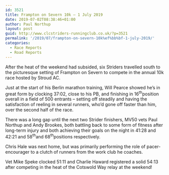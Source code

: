 ```yaml
---
id: 3521
title: Frampton on Severn 10k﻿ – 1 July 2019
date: 2019-07-02T08:38:46+01:00
author: Paul Northup
layout: post
guid: http://www.clcstriders-runningclub.co.uk/?p=3521
permalink: '/2019/07/frampton-on-severn-10k%ef%bb%bf-1-july-2019/'
categories:
  - Race Reports
  - Road Reports
---
```

After the heat of the weekend had subsided, six Striders travelled south to the picturesque setting of Frampton on Severn to compete in the annual 10k race hosted by Stroud AC.

Just at the start of his Berlin marathon training, Will Pearce showed he’s in great form by clocking 37:02, close to his PB, and finishing in 16<sup>th</sup>position overall in a field of 500 entrants – setting off steadily and having the satisfaction of reeling in several runners, who’d gone off faster than him, over the second half of the race.

There was a long gap until the next two Strider finishers, MV50 vets Paul Northup and Andy Brookes, both battling back to some form of fitness after long-term injury and both achieving their goals on the night in 41:28 and 42:21 and 58<sup>th</sup>and 68<sup>th</sup>positions respectively.

Chris Hale was next home, but was primarily performing the role of pacer-encourager to a clutch of runners from the work club he coaches.

Vet Mike Speke clocked 51:11 and Charlie Haward registered a solid 54:13 after competing in the heat of the Cotswold Way relay at the weekend!